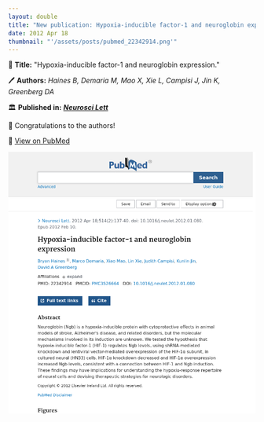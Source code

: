 ```yaml
---
layout: double
title: "New publication: Hypoxia-inducible factor-1 and neuroglobin expression"
date: 2012 Apr 18
thumbnail: "'/assets/posts/pubmed_22342914.png'"
---
```

📖 <strong>Title:</strong> "Hypoxia-inducible factor-1 and neuroglobin expression."  

🖊️ <strong>Authors:</strong> <em>Haines B, Demaria M, Mao X, Xie L, Campisi J, Jin K, Greenberg DA</em>  

🏛️ <strong>Published in:</strong> <em><strong><ins>Neurosci Lett</ins></strong></em>  

🎉 Congratulations to the authors!  

🔗 <a href="https://pubmed.ncbi.nlm.nih.gov/22342914/">View on PubMed</a>  

![Publication Image](/assets/posts/pubmed_22342914.png)
